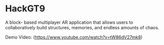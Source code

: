# HackGT9
A block- based multiplayer AR application that allows users to collaboratively build structures, memories, and endless amounts of chaos. 

Demo Video: (https://www.youtube.com/watch?v=tW86dV27mk8)
